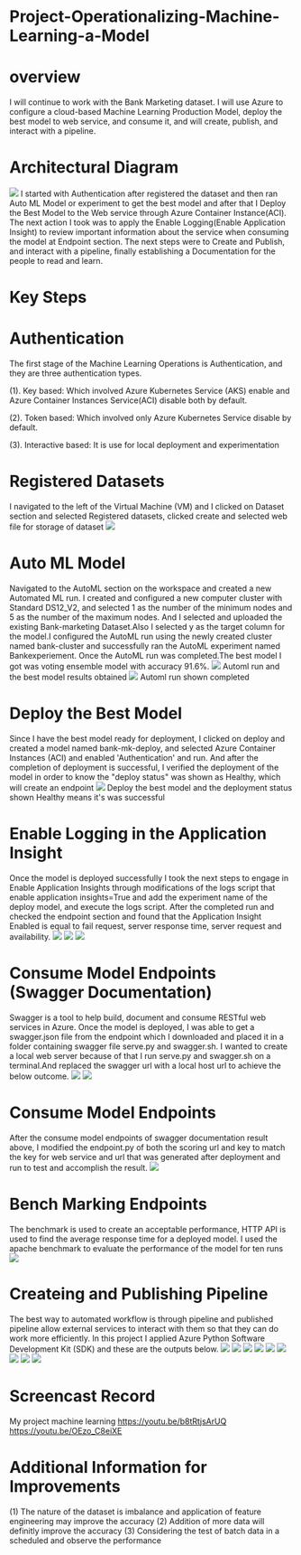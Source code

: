 # Project-Operationalizing-Machine-Learning-a-Model
# overview
I will continue to work with the Bank Marketing dataset. I will use Azure to configure a cloud-based Machine Learning Production Model, deploy the best model to web service, and consume it, and will create, publish, and interact with a pipeline.
# Architectural Diagram
<img src="https://github.com/ohikhatemenG/Project-Operationalizing-Machine-Learning-a-Model/blob/main/Architectual%20Diagram.png"/>
I started with Authentication after registered the dataset and then ran Auto ML Model or experiment to get the best model and after that I Deploy the Best Model to the Web service through Azure Container Instance(ACI). The next action I took was to apply the Enable Logging(Enable Application Insight) to review important information about the service when consuming the model at Endpoint section. The next steps were to Create and Publish, and interact with a pipeline, finally establishing a Documentation for the people to read and learn.

# Key Steps

# Authentication
The first stage of the Machine Learning Operations is Authentication, and they are three authentication types.

(1). Key based: Which involved Azure Kubernetes Service (AKS) enable and Azure Container Instances Service(ACI) disable both by default.

(2). Token based: Which involved only Azure Kubernetes Service disable by default.

(3). Interactive based: It is use for local  deployment and experimentation

# Registered Datasets

I navigated to the left of the Virtual Machine (VM) and I clicked on Dataset section and selected Registered datasets, clicked create and selected web file for storage of dataset
<img src="https://github.com/ohikhatemenG/Project-Operationalizing-Machine-Learning-a-Model/blob/main/Dataset1.png"/>

# Auto ML Model

Navigated to the AutoML section on the workspace and created a new Automated ML run. I created and configured a new computer cluster with Standard DS12_V2, and selected
1 as the number of the minimum nodes and 5 as the number of the maximum nodes. And I selected and uploaded the existing Bank-marketing Dataset.Also I selected y as the target column for the model.I configured the AutoML run using the newly created cluster named bank-cluster and successfully ran the AutoML experiment named Bankexperiement. Once the AutoML run was completed.The best model I got was voting ensemble model with accuracy 91.6%.
<img src="https://github.com/ohikhatemenG/Project-Operationalizing-Machine-Learning-a-Model/blob/main/AutoML%202.png"/>
Automl run and the best model results obtained
<img src="https://github.com/ohikhatemenG/Project-Operationalizing-Machine-Learning-a-Model/blob/main/AutoML%201.png"/>
Automl run shown completed

# Deploy the Best Model

Since I have the best model ready for deployment, I clicked on deploy and created a model named bank-mk-deploy, and selected Azure Container Instances (ACI) and enabled 'Authentication' and run. And after the completion of deployment is successful, I verified the deployment of the model in order to know the "deploy status" was shown as Healthy, which will create an endpoint
<img src="https://github.com/ohikhatemenG/Project-Operationalizing-Machine-Learning-a-Model/blob/main/Deploy%20healthy.png"/>
Deploy the best model and the deployment status shown Healthy means it's was successful

# Enable Logging in the Application Insight

Once the model is deployed successfully I took the next steps to engage in Enable Application Insights through modifications of the logs script that enable application insights=True and add the experiment name of the deploy model, and execute the logs script. After the completed run and checked the endpoint section and found that the Application Insight Enabled is equal to fail request, server response time, server request and availability.
<img src="https://github.com/ohikhatemenG/Project-Operationalizing-Machine-Learning-a-Model/blob/main/Enable%20logging%203.png"/>
<img src="https://github.com/ohikhatemenG/Project-Operationalizing-Machine-Learning-a-Model/blob/main/Enable%20logging%202.png"/>
<img src="https://github.com/ohikhatemenG/Project-Operationalizing-Machine-Learning-a-Model/blob/main/Enable%20logging%204.png">

# Consume Model Endpoints (Swagger Documentation)

Swagger is a tool to help build, document and consume RESTful web services in Azure. Once the model is deployed, I was able to get a swagger.json file from the endpoint which I downloaded and placed it in a folder containing swagger file serve.py and swagger.sh. I wanted to create a local web server because of that I run serve.py and swagger.sh on a terminal.And replaced the swagger url with a local host url to achieve the below outcome.
<img src="https://github.com/ohikhatemenG/Project-Operationalizing-Machine-Learning-a-Model/blob/main/Swagger%202.png"/>
<img src="https://github.com/ohikhatemenG/Project-Operationalizing-Machine-Learning-a-Model/blob/main/Swagger%201.png"/>

# Consume Model Endpoints

After the consume model endpoints of swagger documentation result above, I modified the endpoint.py of both the scoring url and key to match the key for web service and url that was generated after deployment and run to test and accomplish the result.
<img src="https://github.com/ohikhatemenG/Project-Operationalizing-Machine-Learning-a-Model/blob/main/Consume%20Endpoints%202.png"/>

# Bench Marking Endpoints

The benchmark is used to create an acceptable performance, HTTP API is used to find the average response time for a deployed model. I used the apache benchmark to evaluate the performance of the model for ten runs
<img src="https://github.com/ohikhatemenG/Project-Operationalizing-Machine-Learning-a-Model/blob/main/Benchmark%202.png"/>

# Createing and Publishing Pipeline

The best way to automated workflow is through pipeline and published pipeline allow external services to interact with them so that they can do work more efficiently. In this project I applied Azure Python Software Development Kit (SDK) and these are the outputs below.
<img src="https://github.com/ohikhatemenG/Project-Operationalizing-Machine-Learning-a-Model/blob/main/create%20%26%20publish%20pipeline%202.png"/>
<img src="https://github.com/ohikhatemenG/Project-Operationalizing-Machine-Learning-a-Model/blob/main/create%20%26%20publish%20pipeline%206.png"/>
<img src="https://github.com/ohikhatemenG/Project-Operationalizing-Machine-Learning-a-Model/blob/main/create%20%26%20publish%20pipeline%2011.png"/>
<img src="https://github.com/ohikhatemenG/Project-Operationalizing-Machine-Learning-a-Model/blob/main/create%20%26%20publish%20pipeline%2012.png"/>
<img src="https://github.com/ohikhatemenG/Project-Operationalizing-Machine-Learning-a-Model/blob/main/create%20%26%20publish%20pipeline%203.png"/>
<img src="https://github.com/ohikhatemenG/Project-Operationalizing-Machine-Learning-a-Model/blob/main/create%20%26%20publish%20pipeline%208.png"/>
<img scr="https://github.com/ohikhatemenG/Project-Operationalizing-Machine-Learning-a-Model/blob/main/create%20%26%20publish%20pipeline%205.png"/>
<img src="https://github.com/ohikhatemenG/Project-Operationalizing-Machine-Learning-a-Model/blob/main/pipeline1.png"/>
<img src="https://github.com/ohikhatemenG/Project-Operationalizing-Machine-Learning-a-Model/blob/main/create%20%26%20publish%20pipeline%205.png"/>
<img src="https://github.com/ohikhatemenG/Project-Operationalizing-Machine-Learning-a-Model/blob/main/create%20%26%20publish%20pipeline%2010.png"/>

# Screencast Record

My project machine learning
https://youtu.be/b8tRtjsArUQ
https://youtu.be/OEzo_C8eiXE

# Additional Information for Improvements

(1) The nature of the dataset is imbalance and application of feature engineering may improve the accuracy
(2) Addition of more data will definitly improve the accuracy
(3) Considering the test of batch data in a scheduled and observe the performance
